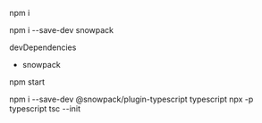 
npm i

npm i --save-dev snowpack

devDependencies
* snowpack

npm start






npm i --save-dev @snowpack/plugin-typescript typescript
npx -p typescript tsc --init    

